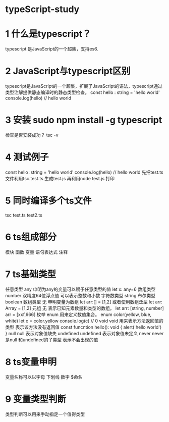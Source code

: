 # typeScript-study

# 1 什么是typescript？
typescript 是JavaScript的一个超集，支持es6.
# 2 JavaScript与typescript区别
typescript是JavaScript的一个超集，扩展了JavaScript的语法，typescript通过类型注解提供静态编译时的静态类型检查。
const hello : string = 'hello world'
console.log(hello) // hello world
# 3 安装 sudo npm install -g typescript
检查是否安装成功？
tsc -v
# 4 测试例子
const hello :string = 'hello world'
console.log(hello) // hello world
先把test.ts文件利用tsc.test.ts 生成test.js
再利用node test.js 打印
# 5 同时编译多个ts文件
tsc test.ts test2.ts
# 6 ts组成部分
模块 函数 变量 语句表达式 注释
# 7 ts基础类型
任意类型 any 申明为any的变量可以赋予任意类型的值 let x: any=6
数组类型 number 双精度64位浮点值 可以表示整数和小数
字符数类型 string
布尔类型 boolean
数组类型 无 申明变量为数组 let arr:[] = [1,2] 或者使用数组泛型 let arr: Array <number> = [1,2]
元组 无 表示已知元素数量和类型的数组。 let arr: [string, number] arr = [xxf,666]
枚举 enum 用来定义数值集合。 enum color(yellow, blue, white) let c = color.yellow console.log(c) // 0 
void void 用来表示方法返回值的类型 表示该方法没有返回值
const funcntion hello(): void {
  alert('hello world')
}
null null 表示对象值缺失
undefined undefined 表示对象值未定义
never never 是null 和undefined的子类型 表示不会出现的值
# 8 ts变量申明
变量名称可以以字母 下划线 数字 $命名
# 9 变量类型判断
类型判断可以用来手动指定一个值得类型
